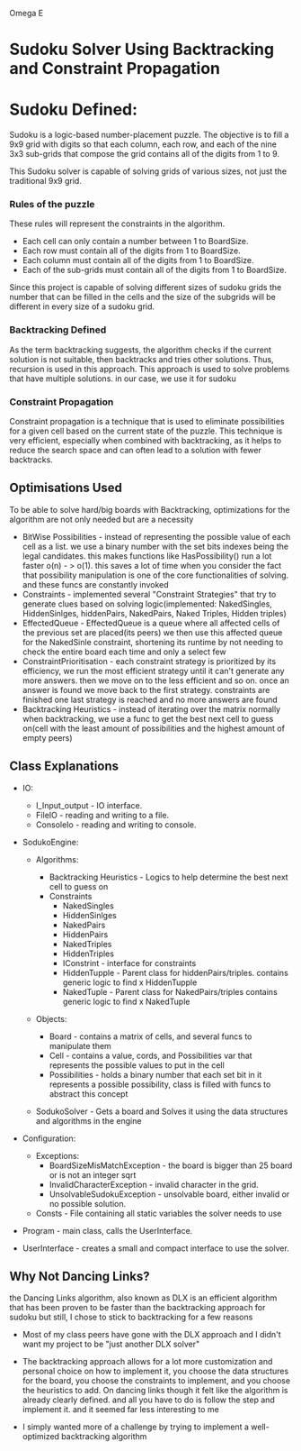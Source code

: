 
Omega E

# Sudoku Solver Using Backtracking and Constraint Propagation



# Sudoku Defined:
Sudoku is a logic-based number-placement puzzle. The objective is to fill a 9x9 grid with digits so that each column, each row, and each of the nine 3x3 sub-grids that compose the grid contains all of the digits from 1 to 9.

This Sudoku solver is capable of solving grids of various sizes, not just the traditional 9x9 grid.

### Rules of the puzzle

These rules will represent the constraints in the algorithm.

* Each cell can only contain a number between 1 to BoardSize.
* Each row must contain all of the digits from 1 to BoardSize.
* Each column must contain all of the digits from 1 to BoardSize.
* Each of the sub-grids must contain all of the digits from 1 to BoardSize.

Since this project is capable of solving different sizes of sudoku grids
the number that can be filled in the cells and the size of the subgrids
will be different in every size of a sudoku grid.


###  Backtracking Defined
As the term backtracking suggests, the algorithm checks if the current solution is not suitable, then backtracks and tries other solutions. Thus, recursion is used in this approach. This approach is used to solve problems that have multiple solutions. in our case, we use it for sudoku 

### Constraint Propagation
Constraint propagation is a technique that is used to eliminate possibilities for a given cell based on the current state of the puzzle. 
This technique is very efficient, especially when combined with backtracking, as it helps to reduce the search space and can often lead to a solution with fewer backtracks.

## Optimisations Used
To be able to solve hard/big boards with Backtracking, optimizations for the algorithm are not only needed but are a necessity


- BitWise Possibilities - instead of representing the possible value of each cell as a list. we use a binary number with the set bits indexes being the legal candidates. this makes functions like HasPossibility() run a lot faster o(n) - > o(1). this saves a lot of time when you consider the fact that possibility manipulation is one of the core functionalities of solving. and these funcs are constantly invoked
- Constraints - implemented several "Constraint Strategies" that try to generate clues based on solving logic(implemented: NakedSingles, HiddenSinlges, hiddenPairs, NakedPairs, Naked Triples, Hidden triples)
- EffectedQueue - EffectedQueue is a queue where all affected cells of the previous set are placed(its peers) we then use this affected queue for the NakedSinle constraint, shortening its runtime by not needing to check the entire board each time and only a select few
- ConstraintPrioritisation - each constraint strategy is prioritized by its efficiency, we run the most efficient strategy until it can't generate any more answers. then we move on to the less efficient and so on. once an answer is found we move back to the first strategy. constraints are finished one last strategy is reached and no more answers are found  
- Backtracking Heuristics - instead of iterating over the matrix normally when backtracking, we use a func to get the best next cell to guess on(cell with the least amount of possibilities and the highest amount of empty peers)

## Class Explanations

* IO:
    * I_Input_output - IO interface.
    * FileIO - reading and writing to a file.
    * ConsoleIo - reading and writing to console.
* SodukoEngine:
    * Algorithms:
        * Backtracking Heuristics - Logics to help determine the best next cell to guess on
        * Constraints
            * NakedSingles
            * HiddenSinlges
            * NakedPairs
            * HiddenPairs
            * NakedTriples
            * HiddenTriples
            * IConstrint - interface for constraints
            * HiddenTupple - Parent class for hiddenPairs/triples. contains generic logic to find x HiddenTupple
            * NakedTuple - Parent class for NakedPairs/triples contains generic logic to find x NakedTuple
        
    * Objects:
        * Board - contains a matrix of cells, and several funcs to manipulate them
        * Cell - contains a value, cords, and Possibilities var that represents the possible values to put in the cell
        * Possibilities - holds a binary number that each set bit in it represents a possible possibility, class is filled with funcs to abstract this concept
    * SodukoSolver - Gets a board and Solves it using the data structures and algorithms in the engine
    
* Configuration:
    * Exceptions:
        * BoardSizeMisMatchException - the board is bigger than 25 board or is not an integer sqrt
        * InvalidCharacterException - invalid character in the grid.
        * UnsolvableSudokuException - unsolvable board, either invalid or no possible solution.
    * Consts - File containing all static variables the solver needs to use 

* Program - main class, calls the UserInterface.
* UserInterface - creates a small and compact interface to use the solver.


## Why Not Dancing Links?
the Dancing Links algorithm, also known as DLX is an efficient algorithm that has been proven to be faster than the backtracking approach for sudoku but still, I chose to stick to backtracking for a few reasons

* Most of my class peers have gone with the DLX approach and I didn't want my project to be "just another DLX solver"

* The backtracking approach allows for a lot more customization and personal choice on how to implement it, you choose the data structures for the board, you choose the constraints to implement, and you choose the heuristics to add. On dancing links though it felt like the algorithm is already clearly defined. and all you have to do is follow the step and implement it. and it seemed far less interesting to me

* I simply wanted more of a challenge by trying to implement a well-optimized backtracking algorithm